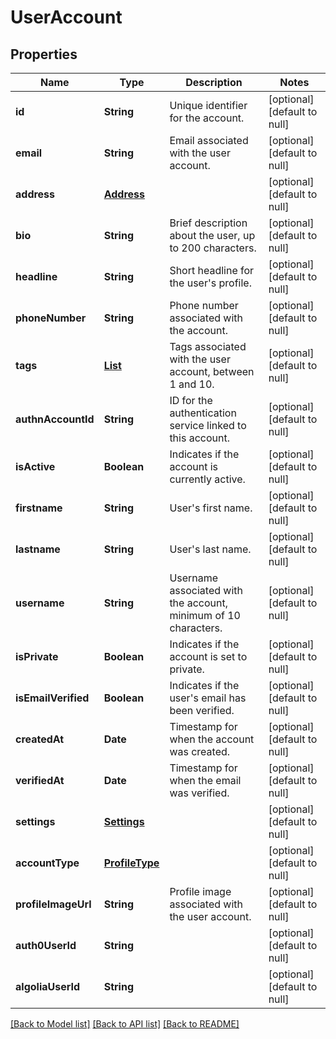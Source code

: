 # UserAccount
## Properties

| Name | Type | Description | Notes |
|------------ | ------------- | ------------- | -------------|
| **id** | **String** | Unique identifier for the account. | [optional] [default to null] |
| **email** | **String** | Email associated with the user account. | [optional] [default to null] |
| **address** | [**Address**](Address.md) |  | [optional] [default to null] |
| **bio** | **String** | Brief description about the user, up to 200 characters. | [optional] [default to null] |
| **headline** | **String** | Short headline for the user&#39;s profile. | [optional] [default to null] |
| **phoneNumber** | **String** | Phone number associated with the account. | [optional] [default to null] |
| **tags** | [**List**](Tags.md) | Tags associated with the user account, between 1 and 10. | [optional] [default to null] |
| **authnAccountId** | **String** | ID for the authentication service linked to this account. | [optional] [default to null] |
| **isActive** | **Boolean** | Indicates if the account is currently active. | [optional] [default to null] |
| **firstname** | **String** | User&#39;s first name. | [optional] [default to null] |
| **lastname** | **String** | User&#39;s last name. | [optional] [default to null] |
| **username** | **String** | Username associated with the account, minimum of 10 characters. | [optional] [default to null] |
| **isPrivate** | **Boolean** | Indicates if the account is set to private. | [optional] [default to null] |
| **isEmailVerified** | **Boolean** | Indicates if the user&#39;s email has been verified. | [optional] [default to null] |
| **createdAt** | **Date** | Timestamp for when the account was created. | [optional] [default to null] |
| **verifiedAt** | **Date** | Timestamp for when the email was verified. | [optional] [default to null] |
| **settings** | [**Settings**](Settings.md) |  | [optional] [default to null] |
| **accountType** | [**ProfileType**](ProfileType.md) |  | [optional] [default to null] |
| **profileImageUrl** | **String** | Profile image associated with the user account. | [optional] [default to null] |
| **auth0UserId** | **String** |  | [optional] [default to null] |
| **algoliaUserId** | **String** |  | [optional] [default to null] |

[[Back to Model list]](../README.md#documentation-for-models) [[Back to API list]](../README.md#documentation-for-api-endpoints) [[Back to README]](../README.md)

